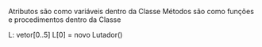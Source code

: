 Atributos são como variáveis dentro da Classe
Métodos são como funções e procedimentos dentro da Classe

L: vetor[0..5]
L[0] = novo Lutador()
